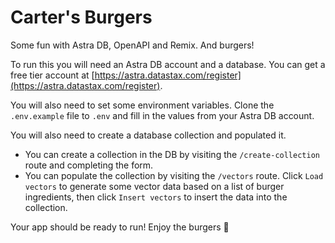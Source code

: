 # Carter's Burgers

Some fun with Astra DB, OpenAPI and Remix. And burgers!

To run this you will need an Astra DB account and a database. You can get a free
tier account at
[https://astra.datastax.com/register](https://astra.datastax.com/register).

You will also need to set some environment variables. Clone the `.env.example`
file to `.env` and fill in the values from your Astra DB account.

You will also need to create a database collection and populated it.

- You can create a collection in the DB by visiting the `/create-collection` route and completing the form.
- You can populate the collection by visiting the `/vectors` route. Click `Load
vectors` to generate some vector data based on a list of burger ingredients,
  then click `Insert vectors` to insert the data into the collection.

Your app should be ready to run! Enjoy the burgers 🍔
